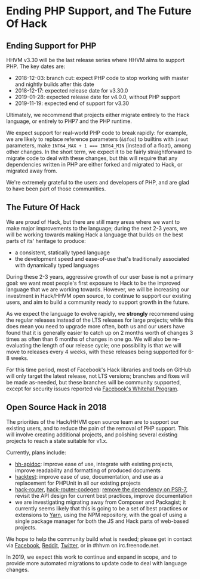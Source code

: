 # Ending PHP Support, and The Future Of Hack

## Ending Support for PHP

HHVM v3.30 will be the last release series where HHVM aims to support PHP. The key dates are:

* 2018-12-03: branch cut: expect PHP code to stop working with master and nightly builds after this date
* 2018-12-17: expected release date for v3.30.0
* 2019-01-28: expected release date for v4.0.0, without PHP support
* 2019-11-19: expected end of support for v3.30

Ultimately, we recommend that projects either migrate entirely to the Hack language, or entirely to PHP7 and the PHP runtime.

We expect support for real-world PHP code to break rapidly: for example, we are likely to replace reference parameters (`&$foo`) to builtins with `inout` parameters, make `INT64_MAX + 1 === INT64_MIN` (instead of a float),  among other changes. In the short term, we expect it to be fairly straightforward to migrate code to deal with these changes, but this will require that any dependencies written in PHP are either forked and migrated to Hack, or migrated away from.

We're extremely grateful to the users and developers of PHP, and are glad to have been part of those communities.

## The Future Of Hack

We are proud of Hack, but there are still many areas where we want to make major improvements to the language; during the next 2-3 years, we will be working towards making Hack a language that builds on the best parts of its' heritage to produce:

* a consistent, statically typed language
* the development speed and ease-of-use that's traditionally associated with dynamically typed languages

During these 2-3 years, aggressive growth of our user base is not a primary goal: we want most people's first exposure to Hack to be the improved language that we are working towards. However, we will be increasing our investment in Hack/HHVM open source, to continue to support our existing users, and aim to build a community ready to support growth in the future.

As we expect the language to evolve rapidly, we **strongly** recommend using the regular releases instead of the LTS releases for large projects; while this does mean you need to upgrade more often, both us and our users have found that it is generally easier to catch up on 2 months worth of changes 3 times as often than 6 months of changes in one go. We will also be re-evaluating the length of our release cycle; one possibility is that we will move to releases every 4 weeks, with these releases being supported for 6-8 weeks.

For this time period, most of Facebook's Hack libraries and tools on GitHub will only target the latest release, not LTS versions; branches and fixes will be made as-needed, but these branches will be community supported, except for security issues reported via [Facebook's Whitehat Program](https://www.facebook.com/whitehat).

## Open Source Hack in 2018

The priorities of the Hack/HHVM open source team are to support our existing users, and to reduce the pain of the removal of PHP support. This will involve creating additional projects, and polishing several existing projects to reach a state suitable for v1.x.

Currently, plans include:

* [hh-apidoc](https://github.com/hhvm/hh-apidoc): improve ease of use, integrate with existing projects, improve readability and formatting of produced documents
* [hacktest](https://github.com/hhvm/hacktest): improve ease of use, documentation, and use as a replacement for PHPUnit in all our existing projects
* [hack-router](https://github.com/hhvm/hack-router), [hack-router-codegen](https://github.com/hhvm/hack-router-codegen): [remove the dependency on PSR-7](https://github.com/facebookexperimental/hack-http-request-response-interfaces/), revisit the API design for current best practices, improve documentation
* we are investigating migrating away from Composer and Packagist; it currently seems likely that this is going to be a set of best practices or extensions to [Yarn](https://yarnpkg.com/), using the NPM repository, with the goal of using a single package manager for both the JS and Hack parts of web-based projects.

We hope to help the community build what is needed; please get in contact via [Facebook], [Reddit], [Twitter], or in #hhvm on irc.freenode.net.

In 2019, we expect this work to continue and expand in scope, and to provide more automated migrations to update code to deal with language changes.

[Facebook]: https://www.facebook.com/groups/hhvm.general/
[Reddit]: https://www.reddit.com/r/hacklang
[Twitter]: https://twitter.com/hacklang/
